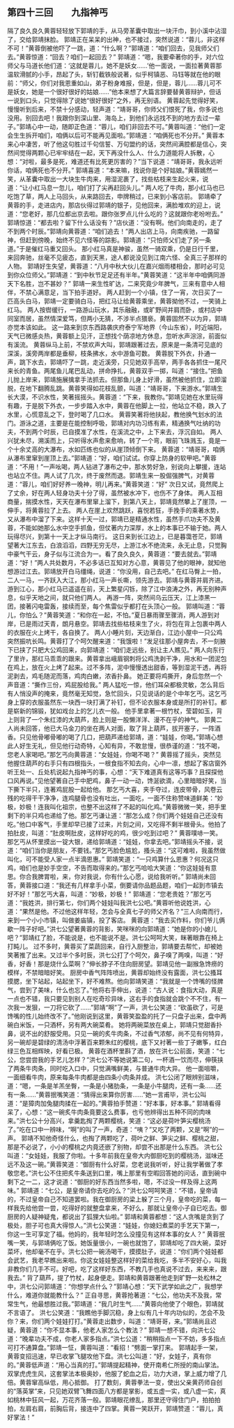 ## 第四十三回　　九指神丐

隔了良久良久黄蓉轻轻放下郭靖的手，从马旁革囊中取出一块汗巾，到小溪中沾湿了，交给郭靖抹脸。
郭靖正在呆呆的出神，也不接过，突然说道：“蓉儿，非这样不可！”黄蓉倒被他吓了一跳，道：“什么啊？”郭靖道：“咱们回去，见我师父们去。”黄蓉惊道：“回去？咱们一起回去？”
郭靖道：“嗯，我要牵著你的手，对六位师父与马道长他们道：‘这就是蓉儿，她不是妖女……’他一面说，一面拉著黄蓉那温软滑腻的小手，昂起了头，斩钉截铁般说著，似乎柯镇恶、马钰等就在他的眼前：“师父，你们对我恩重如山，弟子粉身难报，但是，但是，蓉儿……蓉儿可不是妖女，她是一个很好很好的姑娘……”他本来想了大篇言辞要替黄蓉辩护，但话一说到口头，只觉得除了说她“很好很好”之外，再无别语。
黄蓉起先觉得好笑，慢慢听到后来，不禁十分感动，轻声道：“靖哥哥，你师父们恨死了我，你多说也没用。别回去吧！我跟你到深山里、海岛上，到他们永远找不到的地方去过一辈子。”郭靖心中一动，随即正色道：“蓉儿，咱们非回去不可。”黄蓉叫道：“他们一定会生生拆开咱们，咱俩以后可不能再见面啦。”郭靖道：“咱俩死也不分开。”
黄蓉本来心中凄苦，听了他这句胜过千句信誓、万句盟约的话，突然间满腔都是信心，突然间觉得两颗心已牢牢结在一起，天下再没什么人、什么力道能将人拆散，心想：“对啦，最多是死，难道还有比死更厉害的？”当下说道：“靖哥哥，我永远听你话，咱俩死也不分开。”
郭靖喜道：“本来嘛，找说你是个好姑娘。”黄蓉嫣然一笑，从革囊中取出一大块生牛肉来，用湿泥裹了，找些枯枝来生起火来，说道：“让小红马息一忽儿，咱们打了尖再赶回头儿。”
两人吃了牛肉，那小红马也已吃饱了草，两人上马回头，从来路回去，申牌稍过，已来到小客店前。
郭靖牵了黄蓉的手，走进店内，那店伙得过郭靖的银子，见他回来，满脸堆欢的迎上，说道：“您老好，那几位都出京去啦。跟你张罗点儿什么吃的？这就跟你老吩咐去。”
郭靖惊道：“都去啦？留下什么话没有？”店伙道：“没有啊。他们向南走的，走了不到两个时辰。”郭靖向黄蓉道：“咱们追去！”两人出店上马，向南疾驰，一路留神，但赶到傍晚，始终不见六怪等的踪影。郭靖道：“只怕师父们走了另一条道。”于是催红马重又回头。
那小红马真是神骏，虽然一骑双乘，仍是日行千里，来回奔驰，丝毫不见疲态，直到天黑，途人都说没见到江南六怪、全真三子那样的人物。
郭靖好生失望，黄蓉道：“八月中秋大伙儿在嘉兴烟雨楼相会，那时必可见到你众位师父。”郭靖道：“到中秋节足足还有半年。”黄蓉笑道：“这半年中咱俩同游天下名胜，岂不甚妙？”
郭靖一来生性旷达，二来究竟少年脾气，三来有意中人相伴，不禁心满意足，当下拍手道好。
两人赶到一个小镇，住了一宵，次日买了一匹高头白马，郭靖一定要骑白马，把红马让给黄蓉乘坐，黄蓉拗他不过，一笑骑上红马。
两人按辔缓行，一路游山玩水，其乐融融，或旷野间并肩而卧，或村店中同室而居，虽然情深爱笃，但两小无猜，不涉半点猥亵。黄蓉固然不以为异，郭靖亦觉本该如此。
这一路来到京东西路袭庆府泰宁军地界（今山东省），时近端阳，天气已微感炎热，黄蓉额上见汗，正想找个荫凉地方休息，忽听水声淙淙，前面似有溪流。
黄蓉纵马上前，不禁欢声大叫，郭靖跟著过去，原来是一条清可见底的深溪，溪旁两岸都是垂柳，枝条拂水，水中游鱼可数。
黄蓉脱下外衣，扑通一声，跳下水去，郭靖吓了一跳，走近溪旁，只见她双手高举，两手各各抓住一尾尺来长的青鱼。两尾鱼儿尾巴乱动，拼命挣扎，黄蓉双手一掷，叫道：“接住。”把鱼儿抛上岸来，郭靖施展擒拿手法抓去。但那鱼儿身上好滑，虽然被他抓住，立即溜脱，在地下翻腾乱跳。黄蓉笑得如花枝乱颤，叫道：“靖哥哥，下来游水。”郭靖生长大漠，不识水性，笑著摇摇头。黄蓉道：“下来，我教你。”郭靖见她在水里玩得有趣，于是脱下外衣，一步步踏入水中，黄蓉在他脚上一拉，他站立不稳，跌入了水里，心慌意乱之下，登时喝了几口水。
黄蓉笑著将他扶起，教他换气划水的法门。游泳之道，主要是在能控制呼吸，郭靖对内功习练有素，精通换气吐纳的功夫，不到两个时辰，已自摸准了水性，在溪流之中，上下来去，浮沉自如。
两人兴犹未尽，溯溪而上，只听得水声愈来愈响，转了一个弯，眼前飞珠溅玉，竟是一个十余丈高的大瀑布，水如匹练也似的从崖顶倾倒下来。
黄蓉道：“靖哥哥，咱俩从瀑布里窜到崖顶上去。”郭靖道：“好，咱们试试。你穿上防身的软甲吧。”黄蓉道：“不用！”一声吆喝，两人钻进了瀑布之中，那水势好急，别说向上攀援，连站也站立不住。两人试了几次，终于废然而退。郭靖生来一股倔强脾气，对黄蓉道：“蓉儿，咱们好好养一晚神，明儿再来。”黄蓉笑道：“好”
次日又试，竟然爬上了丈余，好在两人轻身功夫十分了得，虽然被水冲下，也伤不了身体。
两人互相商量，揣摸水性，天天在瀑布里窜上溜下，到第八天上，郭靖竟然攀上了崖顶，一伸手，将黄蓉拉了上去。
两人在崖上欢然跳跃，喜悦若狂，手挽手的乘著水势，又从瀑布中溜了下来。这样十天一过，郭靖已是精通水性，虽然手爪功夫不及黄蓉，不能如她那么水中空手抓鱼，但仗著内力深厚，水上的本事已不输于她。两人玩得尽兴，到第十一天上才纵马南行。
这日来到长江边上，已是暮霭苍茫，郭靖望著大江东去，白浪滔滔，四野无穷无尽，上游江水不绝流来，永无止息，只觉胸中豪气干云，身子似与江流合为一。看了良久良久，黄蓉道：“要去就去。”郭靖道：“好！”两人共处数月，不必多话已互知对方心意，黄蓉见了他的眼神，就知他想游过江去。郭靖放开白马缰绳，说道：“你没用，自己去吧。”
在红马臀上一拍，二人一马，一齐跃入大江，那小红马一声长嘶，领先游去。郭靖与黄蓉并肩齐进。游到江心，那小红马已遥遥在前，天上繁星闪铄，除了江中浪涛之外，再无别种声息，似乎天地之间，就只他们两人。
再游一阵，突然间乌云压天，江上漆黑一团，接著闪电雷轰，接续而至，每个焦雷似乎都打在头顶心一般。
郭靖叫道：“蓉儿，你怕么？”黄蓉笑道：“和你在一起，不怕。”夏日暴雨骤至骤消，两人游到对岸，已是雨过天青，朗月悬空。郭靖去找些枯枝来生了火，将包在背上包裹中两人的衣服在火上烤干，各自换了。
两人小睡片刻，天边渐白，江边小屋中一只公鸡突然振吭长鸣。黄蓉打了个呵欠醒来道：“我饿啦！”发足往那小屋奔去，不一刻腋下已挟了只肥大公鸡回来，向郭靖道：“咱们走远些，别让主人瞧见。”
两人向东行了里许，那红马乖乖的跟来。黄蓉拿出峨眉钢刺将公鸡洗剥干净，用水和一团泥包在鸡上，放在火上烤了起来。过不多阵，泥中慢慢透出甜香，等到湿泥干透，再将泥剥去，鸡毛随泥而落，鸡肉白嫩，浓香扑鼻。
她正要将鸡撕开，身后忽然一个声音道：“撕作三份，鸡屁股给我。”
两人猛吃一惊，他们耳朵都极灵敏，怎么背后有人悄没声的掩来，竟然毫无知觉，急忙回头，只见说话的是个中年乞丐。这乞丐身上穿的衣服虽然东一块西一块打满了补钉，但不论衣服本身或是所打的补钉。都是崭新的锦锻，犹如戏台上的乞儿衣一般。
他手里拿著一根竹杖，莹碧如玉，背上则背了一个朱红漆的大葫芦，脸上则是一股懒洋洋、漫不在乎的神气。
郭黄二人尚未回答，他已大马金刀的坐在两人对面，取了背上葫芦，拔开塞子，一阵酒香。只见他骨嘟骨嘟的喝了几口，把葫芦递给郭靖，道：“娃娃，你喝。”郭靖心想此人好生无礼，但见他行动奇特，心知有异，不敢怠慢，很恭谨的道：“找不喝，您老人家喝吧。”那乞丐向黄蓉道：“女娃娃，你喝不喝？”
黄蓉摇了摇头，突然见他握住葫芦的右手只有四根指头，一根食指不知去向，心中一凛，想起了客店窗外听王处一、丘处机说起九指神丐的事，心想：“天下难道真有这等巧事？且探探他口风再说。”见他望著自己手中肥鸡，鼻子一动一动，馋涎欲滴，心里暗暗好笑，当下撕下半只，连著鸡屁股一起给他。
那乞丐大喜，夹手夺过，连皮带骨，风卷云残的吃得干干净净，连鸡腿骨也没有吐出，一面吃，一面不住称赞味道鲜美：“妙极，妙极！连我叫化祖宗，也整不出这样了不起的叫化鸡。”黄蓉微微一笑，把手里剩下的半只鸡也递给了他。那乞丐谦让道：“那怎么成？你们两个娃娃自己还没有吃。”他口中客气，手里却早已接了过来，片刻之间，又吃得不剩半根骨头。他拍了拍肚皮，叫道：“肚皮啊肚皮，这样好吃的鸡，很少吃到过吧？”
黄蓉噗哧一笑。那乞丐从怀里摸出一锭大银，递给郭靖道：“娃娃，你拿去吧。”郭靖摇头不接，说道：“咱们当你是朋友，不要钱。”那乞丐脸色尴尬，搔头道：“这可难啦，我虽然做叫化，可不能受人家一点半滴恩惠。”
郭靖笑道：“一只鸡算什么恩惠？何况这只鸡，咱们也是妙手空空，不告而取得来的。”那乞丐哈哈大笑道：“你这娃娃有意思。你合我脾胃啦，来，你对我说，你有什么心愿，说给我听听。”
郭靖尚未回答，黄蓉接口道：“我还有几样拿手小菜，倒要请你品题品题，咱们一起到市镇去好不好！”那乞丐大喜，叫道：“妙极，妙极！”
郭靖道：“您老贵姓？”那乞丐道：“我姓洪，排行第七，你们两个娃娃叫我洪七公吧。”黄蓉听他说姓洪，心道：“果然是他。不过他这样年轻，怎会与全真七子的师父齐名？”三人向南而行，来到一个小小市镇，叫做姜庙镇，投了客店。
黄蓉道：“我去买作料，你们爷儿俩歇一阵子好吧。”洪七公望著黄蓉的背影，笑咪咪的向郭靖道：“她是你的小媳儿吧？”郭靖红了脸，不能说是，也不能说不是。洪七公呵呵大笑，眯著眼靠在椅上打盹儿。
过不多时，黄蓉买了菜蔬回来，自行入厨整治，郭靖要去帮忙，却被她笑著推了出来。又过半个多时辰，洪七公打了个呵欠，鼻子嗅了两嗅，叫道：“好香，好香！那是烧什么菜啊？”伸长脖子不住向厨房望。郭靖见他一副猴急馋痨的模样，不禁暗暗好笑。
厨房中香气阵阵喷出，黄蓉却始终没有露面，洪七公搔耳摸腮，坐下站起，站起坐下，好不难熬。他向郭靖笑道：“我就是一个馋嘴的怪脾气，尝到了美味，什么也忘了。”他将右手伸出，说道：“古人说：食指大动，真是一点也不错，我只要见到别人在吃奇珍异味，这右手的食指就会跳个不不住，有一次我一发狠，一刀将它砍了……”郭靖“啊”了一声，洪七公笑道：“砍虽砍了，可是馋嘴的性儿始终改不了。”他刚说到这里，黄蓉笑盈盈的托了一只盘子出来，盘中两碗白米饭，一只酒杯，另有两大碗菜肴。
她将两碗菜放在桌上，郭靖只觉甜香扑鼻，说不出的舒服受用。只见一碗的炙牛肉条，不过香气浓郁，尚不见有何特异，另一碗却是碧绿的清汤中浮著百来颗朱红的樱桃，底下又衬著一些丁子嫩筝，红白绿三色互相辉映，好看已极。
黄蓉在酒杯里斟了酒，放在洪七公前面，笑道：“七公，您尝尝我的手艺儿怎样？”洪七公不等她说第二句，一杯酒一饮而尽，伸筷挟了两条牛肉条，同时吃入口中，只觉满嘴鲜美，与普通牛肉大异。
他一面咀嚼，一面细看牛肉，原来每条牛肉都是由四条小肉条并成。
洪七公闭了眼辨别滋味，道：“嗯，一条是羊羔坐臀，一条是小猪肋条，一条是小牛腿肉，还有一条……还有一条……”黄蓉抿嘴笑道：“猜得出来算你厉害……”她一言甫毕，洪七公叫道：“是獐肉加兔腿肉揉在一起的。”黄蓉拍手赞道：“好本事，好本事。”
郭靖看得呆了，心想：“这一碗炙牛肉条竟要这么费事，也亏他辨得出五种不同的肉味来。”洪七公十分高兴，拿羹匙掏了两颗樱桃，笑道：“这必是荷叶笋尖樱桃汤了。”吃在口中一辨味，“啊”的叫了一声，奇道：“咦？”又吃了两颗，又是“啊”的一声。
郭靖不知他奇怪什么，也掏了两颗吃了，荷叶之鲜、笋尖之鲜、樱桃之甜，那是不必说了，小小的樱桃之内竟还嵌了别物，却尝不出那是什么东西。
洪七公叫道：“女娃娃，我服了你啦。十多年前我在皇帝大内御厨吃到的樱桃汤，滋味还远不及这一碗。”黄蓉笑道：“御厨有什么好菜，您老说我听听，好让我学著做了孝敬您老。”洪七公不住把炙牛条送到口里，嘴上那里有空暇回答她的问话，直到碗中剩下之一二，这才说道：“御厨的好东西当然多啦，嗯，不过没一样及得上这两味。”
郭靖道：“七公，是皇帝请你去吃的么？”洪七公呵呵笑道：“不错，皇帝请的，不过皇帝自己不知道罢啦。我在御厨房的梁上躲了三个月，皇帝吃的菜，每一样我先给他尝一尝，吃得好的就整盘拿来，不好么，那就让皇帝小子自已吃去。御厨房的人疑神疑鬼，都说出了狐狸大仙啦。”
郭靖和黄蓉都想：“这人贪嘴是贪到了极处，胆子可也真大得惊人。”洪七公笑道：“娃娃，你媳妇煮菜的手艺天下第一，你这一生可享定了福。他妈的，我年轻时怎么没撞见有这样本事的女人？”
黄蓉抿嘴一笑，与郭靖俩吃了饭。她饭量很小，一碗也就饱了，郭靖却吃了四大碗，菜好菜坏，他却毫不在乎。洪七公把一碗汤喝干，摸摸肚子，说道：“你们两个娃娃都会武艺，我老早瞧出来啦。你这女娃娃整这样好的菜给我吃，多半不安好心，叫我非教你们几手不可。好吧，吃了这样好东西，不教几手也真说不过去，来来来，跟我去。”
背了葫芦，提了竹杖，起身便走。郭靖和黄蓉跟著他走到旷野一处松林之中，洪七公问郭靖道：“你想学点什么？”郭靖心想：“天下武学如此之广，我想学什么，难道你就能教什么？”
正自寻思，黄蓉抢著道：“七公，他功夫不及我，常常生气，他最想胜过我。”郭靖道：“我几时生气……”黄蓉向他使了个眼色，郭靖就不言语了。
洪七公笑道：“我瞧他手脚沉稳，身上似有几十年内功似的，怎会不及你？来，你们两个娃娃打打。”黄蓉走出数步，叫道：“靖哥哥，来。”郭靖尚且迟疑，黄蓉道：“你不显本事，他老人家怎么个教法？”
郭靖一想不错，向洪七公道：“晚辈功夫不成，你老人家多指点。”洪七公道：“稍稍指点一下不妨，多多指点可打不通算盘。”郭靖一怔，黄蓉叫道：“看招！”劈面一掌打来。
郭靖起手一架，黄蓉变招迅速，早已收掌飞腿攻他下盘。洪七公叫道：“好，女娃子，真有你的。”黄蓉低声道：“用心当真的打。”郭靖提起精神，使开南希仁所授的南山掌法。双掌虎虎生风，这套掌法本极奥妙，他服了蛇血之后，功力大进，掌上威力增了几倍。黄蓉窜高纵低，用心抵御。
打了数刻，黄蓉拳法一变，使出父亲黄药师自创的“落英掌”来，只见她双臂飞舞四面八方都是掌影，或五虚一实，或八虚一实，真如桃林中狂风一起，万花齐落一般。郭靖眼花缭乱，那里还守得住门户，拍拍拍拍，左肩右肩，前胸后背，接连中了四掌。黄蓉一笑跃开，郭靖赞道：“蓉儿，真好掌法！”